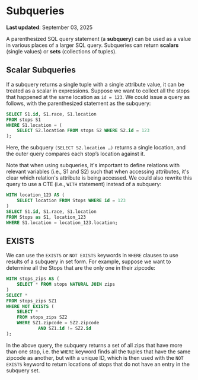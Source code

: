 # Subqueries

**Last updated**: September 03, 2025

A parenthesized SQL query statement (a **subquery**) can be used as a
value in various places of a larger SQL query. Subqueries can return **scalars** (single values) or **sets** (collections of tuples).

## Scalar Subqueries

If a subquery returns a single tuple with a single attribute value, it
can be treated as a scalar in expressions. Suppose we want to collect
all the stops that happened at the same location as `id = 123`. We could
issue a query as follows, with the parenthesized statement as the
subquery:

```sql
SELECT S1.id, S1.race, S1.location
FROM stops S1
WHERE S1.location = (
    SELECT S2.location FROM stops S2 WHERE S2.id = 123
);
```
Here, the subquery `(SELECT S2.location …)` returns a single location, and the outer query compares each stop’s location against it.

Note that when using subqueries, it's important to define relations with
relevant variables (i.e., S1 and S2) such that when accessing
attributes, it's clear which relation's attribute is being accessed. We
could also rewrite this query to use a CTE (i.e., `WITH` statement)
instead of a subquery:

```sql
WITH location_123 AS (
    SELECT location FROM Stops WHERE id = 123
)
SELECT S1.id, S1.race, S1.location
FROM Stops as S1, location_123
WHERE S1.location = location_123.location;
```

## EXISTS

We can use the `EXISTS` or `NOT EXISTS` keywords in `WHERE` clauses to
use results of a subquery in set form. For example, suppose we want to
determine all the Stops that are the only one in their zipcode:

```sql
WITH stops_zips AS (
    SELECT * FROM stops NATURAL JOIN zips
)
SELECT *
FROM stops_zips SZ1
WHERE NOT EXISTS (
    SELECT *
    FROM stops_zips SZ2
    WHERE SZ1.zipcode = SZ2.zipcode
            AND SZ1.id != SZ2.id
);
```

In the above query, the subquery returns a set of all zips that have
more than one stop, i.e. the `WHERE` keyword finds all the tuples that
have the same zipcode as another, but with a unique ID, which is then
used with the `NOT EXISTS` keyword to return locations of stops that do
not have an entry in the subquery set.
